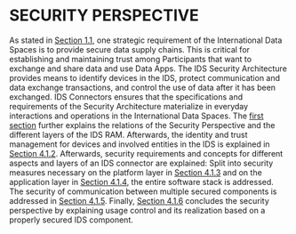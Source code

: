 # SECURITY PERSPECTIVE

As stated in [Section 1.1](../../1_Introduction/1_1_Goals_of_the_International_Data_Spaces.md), one strategic requirement of the International Data Spaces is to provide secure data supply chains. This is critical for establishing and maintaining trust among Participants that want to exchange and share data and use Data Apps. The IDS Security Architecture provides means to identify devices in the IDS, protect communication and data exchange transactions, and control the use of data after it has been exchanged.
IDS Connectors ensures that the specifications and requirements of the Security Architecture materialize in everyday interactions and operations in the International Data Spaces. The [first section](./4_1_1_Security_Aspects_Addressed_by_the_Different_Layers.md) further explains the relations of the Security Perspective and the different layers of the IDS RAM.
Afterwards, the identity and trust management for devices and involved entities in the IDS is explained in [Section 4.1.2](./4_1_2_Identity_and_Trust_Management.md). Afterwards, security requirements and concepts for different aspects and layers of an IDS connector are explained: Split into security measures necessary on the platform layer in [Section 4.1.3](./4_1_3_Securing_the_Platform.md) and on the application layer in [Section 4.1.4](./4_1_4_Securing_Applications.md), the entire software stack is addressed. The security of communication between multiple secured components is addressed in [Section 4.1.5](./4_1_5_Securing_Interaction_between_IDS_components.md). Finally, [Section 4.1.6](./4_1_6_Usage_Control.md) concludes the security perspective by explaining usage control and its realization based on a properly secured IDS component.
